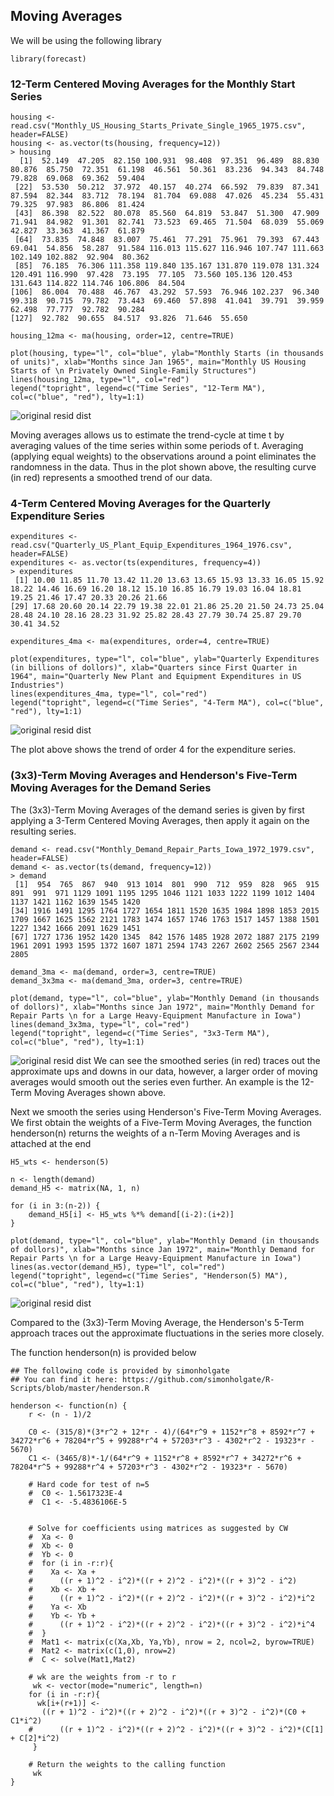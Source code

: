 ## Moving Averages
We will be using the following library

```
library(forecast)
```

### 12-Term Centered Moving Averages for the Monthly Start Series

```
housing <- read.csv("Monthly_US_Housing_Starts_Private_Single_1965_1975.csv", header=FALSE)
housing <- as.vector(ts(housing, frequency=12))
> housing
  [1]  52.149  47.205  82.150 100.931  98.408  97.351  96.489  88.830  80.876  85.750  72.351  61.198  46.561  50.361  83.236  94.343  84.748  79.828  69.068  69.362  59.404
 [22]  53.530  50.212  37.972  40.157  40.274  66.592  79.839  87.341  87.594  82.344  83.712  78.194  81.704  69.088  47.026  45.234  55.431  79.325  97.983  86.806  81.424
 [43]  86.398  82.522  80.078  85.560  64.819  53.847  51.300  47.909  71.941  84.982  91.301  82.741  73.523  69.465  71.504  68.039  55.069  42.827  33.363  41.367  61.879
 [64]  73.835  74.848  83.007  75.461  77.291  75.961  79.393  67.443  69.041  54.856  58.287  91.584 116.013 115.627 116.946 107.747 111.663 102.149 102.882  92.904  80.362
 [85]  76.185  76.306 111.358 119.840 135.167 131.870 119.078 131.324 120.491 116.990  97.428  73.195  77.105  73.560 105.136 120.453 131.643 114.822 114.746 106.806  84.504
[106]  86.004  70.488  46.767  43.292  57.593  76.946 102.237  96.340  99.318  90.715  79.782  73.443  69.460  57.898  41.041  39.791  39.959  62.498  77.777  92.782  90.284
[127]  92.782  90.655  84.517  93.826  71.646  55.650

housing_12ma <- ma(housing, order=12, centre=TRUE)

plot(housing, type="l", col="blue", ylab="Monthly Starts (in thousands of units)", xlab="Months since Jan 1965", main="Monthly US Housing Starts of \n Privately Owned Single-Family Structures")
lines(housing_12ma, type="l", col="red")
legend("topright", legend=c("Time Series", "12-Term MA"), col=c("blue", "red"), lty=1:1)
```
![original resid dist](https://github.com/xinyix/Moving-Average/blob/master/housing.png?raw=true)

Moving averages allows us to estimate the trend-cycle at time t by averaging values of the time series within some periods of t. Averaging (applying equal weights) to the observations around a point eliminates the randomness in the data. Thus in the plot shown above, the resulting curve (in red) represents a smoothed trend of our data. 

### 4-Term Centered Moving Averages for the Quarterly Expenditure Series
```
expenditures <- read.csv("Quarterly_US_Plant_Equip_Expenditures_1964_1976.csv", header=FALSE)
expenditures <- as.vector(ts(expenditures, frequency=4))
> expenditures
 [1] 10.00 11.85 11.70 13.42 11.20 13.63 13.65 15.93 13.33 16.05 15.92 18.22 14.46 16.69 16.20 18.12 15.10 16.85 16.79 19.03 16.04 18.81 19.25 21.46 17.47 20.33 20.26 21.66
[29] 17.68 20.60 20.14 22.79 19.38 22.01 21.86 25.20 21.50 24.73 25.04 28.48 24.10 28.16 28.23 31.92 25.82 28.43 27.79 30.74 25.87 29.70 30.41 34.52

expenditures_4ma <- ma(expenditures, order=4, centre=TRUE)

plot(expenditures, type="l", col="blue", ylab="Quarterly Expenditures (in billions of dollors)", xlab="Quarters since First Quarter in 1964", main="Quarterly New Plant and Equipment Expenditures in US Industries")
lines(expenditures_4ma, type="l", col="red")
legend("topright", legend=c("Time Series", "4-Term MA"), col=c("blue", "red"), lty=1:1)
```
![original resid dist](https://github.com/xinyix/Moving-Average/blob/master/expenditures.png?raw=true)

The plot above shows the trend of order 4 for the expenditure series. 

### (3x3)-Term Moving Averages and Henderson's Five-Term Moving Averages for the Demand Series
The (3x3)-Term Moving Averages of the demand series is given by first applying a 3-Term Centered Moving Averages, then apply it again on the resulting series. 
```
demand <- read.csv("Monthly_Demand_Repair_Parts_Iowa_1972_1979.csv", header=FALSE)
demand <- as.vector(ts(demand, frequency=12))
> demand
 [1]  954  765  867  940  913 1014  801  990  712  959  828  965  915  891  991  971 1129 1091 1195 1295 1046 1121 1033 1222 1199 1012 1404 1137 1421 1162 1639 1545 1420
[34] 1916 1491 1295 1764 1727 1654 1811 1520 1635 1984 1898 1853 2015 1709 1667 1625 1562 2121 1783 1474 1657 1746 1763 1517 1457 1388 1501 1227 1342 1666 2091 1629 1451
[67] 1727 1736 1952 1420 1345  842 1576 1485 1928 2072 1887 2175 2199 1961 2091 1993 1595 1372 1607 1871 2594 1743 2267 2602 2565 2567 2344 2805

demand_3ma <- ma(demand, order=3, centre=TRUE)
demand_3x3ma <- ma(demand_3ma, order=3, centre=TRUE) 

plot(demand, type="l", col="blue", ylab="Monthly Demand (in thousands of dollors)", xlab="Months since Jan 1972", main="Monthly Demand for Repair Parts \n for a Large Heavy-Equipment Manufacture in Iowa")
lines(demand_3x3ma, type="l", col="red")
legend("topright", legend=c("Time Series", "3x3-Term MA"), col=c("blue", "red"), lty=1:1)
```
![original resid dist](https://github.com/xinyix/Moving-Average/blob/master/demand_3x3ma.png?raw=true)
We can see the smoothed series (in red) traces out the approximate ups and downs in our data, however, a larger order of moving averages would smooth out the series even further. An example is the 12-Term Moving Averages shown above. 

Next we smooth the series using Henderson's Five-Term Moving Averages. We first obtain the weights of a Five-Term Moving Averages, the function henderson(n) returns the weights of a n-Term Moving Averages and is attached at the end
```
H5_wts <- henderson(5)

n <- length(demand)
demand_H5 <- matrix(NA, 1, n)

for (i in 3:(n-2)) {
	demand_H5[i] <- H5_wts %*% demand[(i-2):(i+2)]
}

plot(demand, type="l", col="blue", ylab="Monthly Demand (in thousands of dollors)", xlab="Months since Jan 1972", main="Monthly Demand for Repair Parts \n for a Large Heavy-Equipment Manufacture in Iowa")
lines(as.vector(demand_H5), type="l", col="red")
legend("topright", legend=c("Time Series", "Henderson(5) MA"), col=c("blue", "red"), lty=1:1)
```
![original resid dist](https://github.com/xinyix/Moving-Average/blob/master/demand_H5ma.png?raw=true)

Compared to the (3x3)-Term Moving Average, the Henderson's 5-Term approach traces out the approximate fluctuations in the series more closely. 

The function henderson(n) is provided below
```
## The following code is provided by simonholgate
## You can find it here: https://github.com/simonholgate/R-Scripts/blob/master/henderson.R

henderson <- function(n) {
	r <- (n - 1)/2

	C0 <- (315/8)*(3*r^2 + 12*r - 4)/(64*r^9 + 1152*r^8 + 8592*r^7 + 34272*r^6 + 78204*r^5 + 99288*r^4 + 57203*r^3 - 4302*r^2 - 19323*r - 5670)
	C1 <- (3465/8)*-1/(64*r^9 + 1152*r^8 + 8592*r^7 + 34272*r^6 + 78204*r^5 + 99288*r^4 + 57203*r^3 - 4302*r^2 - 19323*r - 5670)

	# Hard code for test of n=5
	#  C0 <- 1.5617323E-4
	#  C1 <- -5.4836106E-5


	# Solve for coefficients using matrices as suggested by CW
	#  Xa <- 0
	#  Xb <- 0
	#  Yb <- 0
	#  for (i in -r:r){
	#    Xa <- Xa + 
	#      ((r + 1)^2 - i^2)*((r + 2)^2 - i^2)*((r + 3)^2 - i^2)
	#    Xb <- Xb + 
	#      ((r + 1)^2 - i^2)*((r + 2)^2 - i^2)*((r + 3)^2 - i^2)*i^2
	#    Ya <- Xb
	#    Yb <- Yb + 
	#      ((r + 1)^2 - i^2)*((r + 2)^2 - i^2)*((r + 3)^2 - i^2)*i^4
	#  }
	#  Mat1 <- matrix(c(Xa,Xb, Ya,Yb), nrow = 2, ncol=2, byrow=TRUE)
	#  Mat2 <- matrix(c(1,0), nrow=2)
	#  C <- solve(Mat1,Mat2)

	# wk are the weights from -r to r
 	 wk <- vector(mode="numeric", length=n)
  	for (i in -r:r){
  	  wk[i+(r+1)] <- 
   	   ((r + 1)^2 - i^2)*((r + 2)^2 - i^2)*((r + 3)^2 - i^2)*(C0 + C1*i^2)
	#      ((r + 1)^2 - i^2)*((r + 2)^2 - i^2)*((r + 3)^2 - i^2)*(C[1] + C[2]*i^2)
 	 }

	# Return the weights to the calling function
 	 wk
}
```
